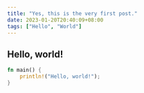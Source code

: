 ```yaml
---
title: "Yes, this is the very first post."
date: 2023-01-20T20:40:09+08:00
tags: ["Hello", "World"]
---
```


## Hello, world!

```rust
fn main() {
    println!("Hello, world!");
}
```
